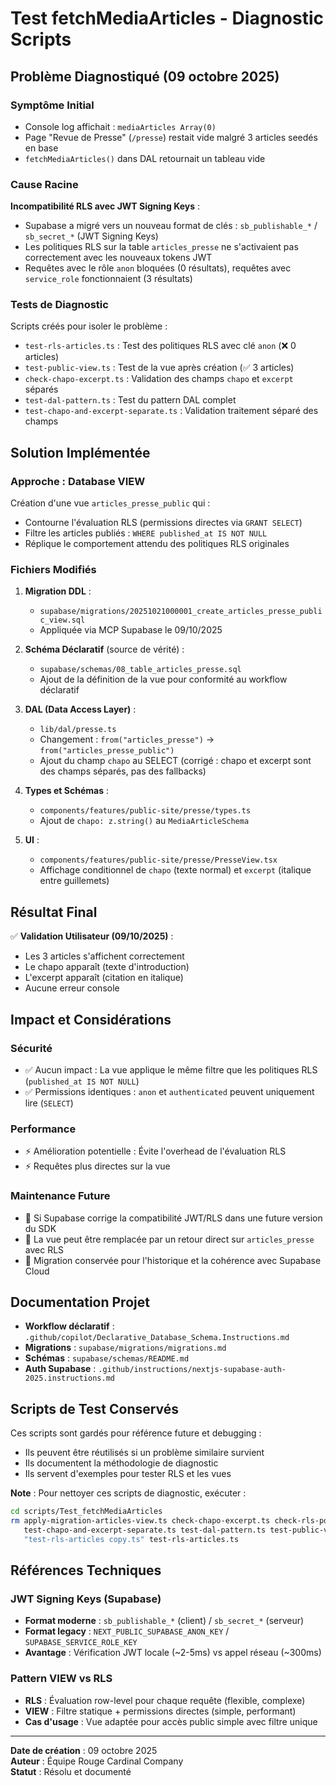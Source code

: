 # Test fetchMediaArticles - Diagnostic Scripts

## Problème Diagnostiqué (09 octobre 2025)

### Symptôme Initial

- Console log affichait : `mediaArticles Array(0)`
- Page "Revue de Presse" (`/presse`) restait vide malgré 3 articles seedés en base
- `fetchMediaArticles()` dans DAL retournait un tableau vide

### Cause Racine

**Incompatibilité RLS avec JWT Signing Keys** :

- Supabase a migré vers un nouveau format de clés : `sb_publishable_*` / `sb_secret_*` (JWT Signing Keys)
- Les politiques RLS sur la table `articles_presse` ne s'activaient pas correctement avec les nouveaux tokens JWT
- Requêtes avec le rôle `anon` bloquées (0 résultats), requêtes avec `service_role` fonctionnaient (3 résultats)

### Tests de Diagnostic

Scripts créés pour isoler le problème :

- `test-rls-articles.ts` : Test des politiques RLS avec clé `anon` (❌ 0 articles)
- `test-public-view.ts` : Test de la vue après création (✅ 3 articles)
- `check-chapo-excerpt.ts` : Validation des champs `chapo` et `excerpt` séparés
- `test-dal-pattern.ts` : Test du pattern DAL complet
- `test-chapo-and-excerpt-separate.ts` : Validation traitement séparé des champs

## Solution Implémentée

### Approche : Database VIEW

Création d'une vue `articles_presse_public` qui :

- Contourne l'évaluation RLS (permissions directes via `GRANT SELECT`)
- Filtre les articles publiés : `WHERE published_at IS NOT NULL`
- Réplique le comportement attendu des politiques RLS originales

### Fichiers Modifiés

1. **Migration DDL** :
   - `supabase/migrations/20251021000001_create_articles_presse_public_view.sql`
   - Appliquée via MCP Supabase le 09/10/2025

2. **Schéma Déclaratif** (source de vérité) :
   - `supabase/schemas/08_table_articles_presse.sql`
   - Ajout de la définition de la vue pour conformité au workflow déclaratif

3. **DAL (Data Access Layer)** :
   - `lib/dal/presse.ts`
   - Changement : `from("articles_presse")` → `from("articles_presse_public")`
   - Ajout du champ `chapo` au SELECT (corrigé : chapo et excerpt sont des champs séparés, pas des fallbacks)

4. **Types et Schémas** :
   - `components/features/public-site/presse/types.ts`
   - Ajout de `chapo: z.string()` au `MediaArticleSchema`

5. **UI** :
   - `components/features/public-site/presse/PresseView.tsx`
   - Affichage conditionnel de `chapo` (texte normal) et `excerpt` (italique entre guillemets)

## Résultat Final

✅ **Validation Utilisateur (09/10/2025)** :

- Les 3 articles s'affichent correctement
- Le chapo apparaît (texte d'introduction)
- L'excerpt apparaît (citation en italique)
- Aucune erreur console

## Impact et Considérations

### Sécurité

- ✅ Aucun impact : La vue applique le même filtre que les politiques RLS (`published_at IS NOT NULL`)
- ✅ Permissions identiques : `anon` et `authenticated` peuvent uniquement lire (`SELECT`)

### Performance

- ⚡ Amélioration potentielle : Évite l'overhead de l'évaluation RLS
- ⚡ Requêtes plus directes sur la vue

### Maintenance Future

- 🔄 Si Supabase corrige la compatibilité JWT/RLS dans une future version du SDK
- 🔄 La vue peut être remplacée par un retour direct sur `articles_presse` avec RLS
- 📝 Migration conservée pour l'historique et la cohérence avec Supabase Cloud

## Documentation Projet

- **Workflow déclaratif** : `.github/copilot/Declarative_Database_Schema.Instructions.md`
- **Migrations** : `supabase/migrations/migrations.md`
- **Schémas** : `supabase/schemas/README.md`
- **Auth Supabase** : `.github/instructions/nextjs-supabase-auth-2025.instructions.md`

## Scripts de Test Conservés

Ces scripts sont gardés pour référence future et debugging :

- Ils peuvent être réutilisés si un problème similaire survient
- Ils documentent la méthodologie de diagnostic
- Ils servent d'exemples pour tester RLS et les vues

**Note** : Pour nettoyer ces scripts de diagnostic, exécuter :

```bash
cd scripts/Test_fetchMediaArticles
rm apply-migration-articles-view.ts check-chapo-excerpt.ts check-rls-policies.ts \
   test-chapo-and-excerpt-separate.ts test-dal-pattern.ts test-public-view.ts \
   "test-rls-articles copy.ts" test-rls-articles.ts
```

## Références Techniques

### JWT Signing Keys (Supabase)

- **Format moderne** : `sb_publishable_*` (client) / `sb_secret_*` (serveur)
- **Format legacy** : `NEXT_PUBLIC_SUPABASE_ANON_KEY` / `SUPABASE_SERVICE_ROLE_KEY`
- **Avantage** : Vérification JWT locale (~2-5ms) vs appel réseau (~300ms)

### Pattern VIEW vs RLS

- **RLS** : Évaluation row-level pour chaque requête (flexible, complexe)
- **VIEW** : Filtre statique + permissions directes (simple, performant)
- **Cas d'usage** : Vue adaptée pour accès public simple avec filtre unique

---

**Date de création** : 09 octobre 2025  
**Auteur** : Équipe Rouge Cardinal Company  
**Statut** : Résolu et documenté
